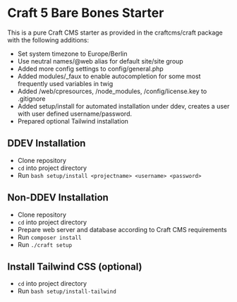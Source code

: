 # Craft 5 Bare Bones Starter

This is a pure Craft CMS starter as provided in the craftcms/craft package with 
the following additions:


* Set system timezone to Europe/Berlin
* Use neutral names/@web alias for default site/site group
* Added more config settings to config/general.php
* Added modules/_faux to enable autocompletion for some most frequently used variables in twig
* Added /web/cpresources, /node_modules, /config/license.key to .gitignore
* Added setup/install for automated installation under ddev, creates a user with user defined username/password.
* Prepared optional Tailwind installation

## DDEV Installation

* Clone repository
* `cd` into project directory
* Run `bash setup/install <projectname> <username> <password>`

## Non-DDEV Installation

* Clone repository
* `cd` into project directory
* Prepare web server and database according to Craft CMS requirements
* Run `composer install`
* Run `./craft setup`

## Install Tailwind CSS (optional)

* `cd` into project directory
* Run `bash setup/install-tailwind`

